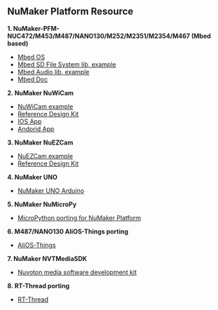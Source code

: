 NuMaker Platform Resource
----------------------------
**1. NuMaker-PFM-NUC472/M453/M487/NANO130/M252/M2351/M2354/M467 (Mbed based)**
- [Mbed OS](https://github.com/OpenNuvoton/mbed)
- [Mbed SD File System lib](https://github.com/OpenNuvoton/NuMaker-mbed-SDFileSystem)[, example](https://developer.mbed.org/teams/Nuvoton/code/NuMaker-mbed-SDFileSystem-example/)
- [Mbed Audio lib](https://github.com/OpenNuvoton/NuMaker-mbed-Audio)[, example](https://developer.mbed.org/teams/Nuvoton/code/NuMaker-mbed-AudioPlayback-example/)
- [Mbed Doc](https://github.com/OpenNuvoton/NuMaker-mbed-docs)

**2. NuMaker NuWiCam**
- [NuWiCam example](https://github.com/OpenNuvoton/NuMaker_NuWicam_Samples)
- [Reference Design Kit](https://github.com/OpenNuvoton/NuMaker_NuWicam_RDK)
- [IOS App](https://github.com/OpenNuvoton/NuMaker_NuWicam_Player_IOS)
- [Andorid App](https://github.com/OpenNuvoton/NuMaker_NuWicam_Player_Android)

**3. NuMaker NuEZCam**
- [NuEZCam example](https://github.com/OpenNuvoton/NuMaker_NuEZCam_Samples)
- [Reference Design Kit](https://github.com/OpenNuvoton/NuMaker_NuEZCam_RDK)

**4. NuMaker UNO**
- [NuMaker UNO Arduino](https://github.com/OpenNuvoton/NuMaker_UNO)

**5. NuMaker NuMicroPy**
- [MicroPython porting for NuMaker Platform](https://github.com/OpenNuvoton/NuMicroPy)

**6. M487/NANO130 AliOS-Things porting**
- [AliOS-Things](https://github.com/OpenNuvoton/AliOS-Things)

**7. NuMaker NVTMediaSDK**
- [Nuvoton media software development kit](https://github.com/OpenNuvoton/NVTMediaSDK)

**8. RT-Thread porting**
- [RT-Thread](https://github.com/OpenNuvoton/rt-thread/tree/nuvoton)
